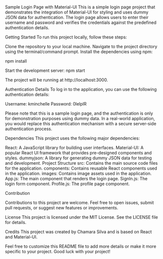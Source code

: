 Sample Login Page with Material-UI
This is a simple login page project that demonstrates the integration of Material-UI for styling and uses dummy JSON data for authentication. The login page allows users to enter their username and password and verifies the credentials against the predefined authentication details.

Getting Started
To run this project locally, follow these steps:

Clone the repository to your local machine.
Navigate to the project directory using the terminal/command prompt.
Install the dependencies using npm:

npm install

Start the development server:
npm start

The project will be running at http://localhost:3000.

Authentication Details
To log in to the application, you can use the following authentication details:

Username: kminchelle
Password: 0lelplR

Please note that this is a sample login page, and the authentication is only for demonstration purposes using dummy data. In a real-world application, you would replace this authentication mechanism with a secure server-side authentication process.

Dependencies
This project uses the following major dependencies:

React: A JavaScript library for building user interfaces.
Material-UI: A popular React UI framework that provides pre-designed components and styles.
dummyjson: A library for generating dummy JSON data for testing and development.
Project Structure
src: Contains the main source code files for the application.
components: Contains reusable React components used in the application.
images: Contains image assets used in the application.
App.js: The main component that renders the login page.
SignIn.js: The login form component.
Profile.js: The profile page component.

Contribution

Contributions to this project are welcome. Feel free to open issues, submit pull requests, or suggest new features or improvements.

License
This project is licensed under the MIT License. See the LICENSE file for details.

Credits
This project was created by Chamara Silva and is based on React and Material-UI.

Feel free to customize this README file to add more details or make it more specific to your project. Good luck with your project!

